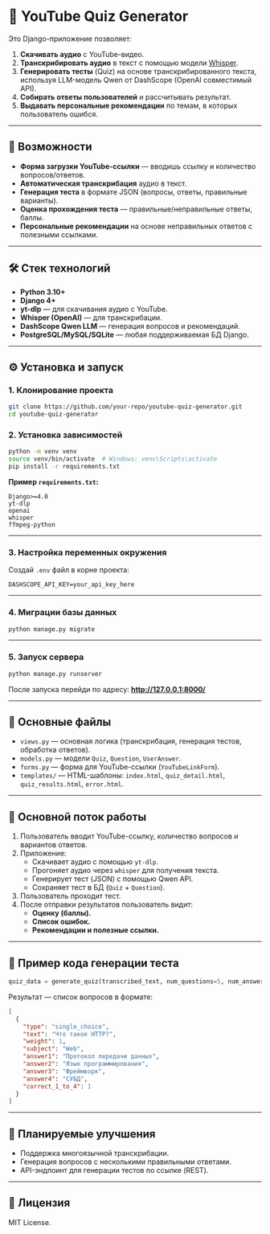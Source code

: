 # 🎥 YouTube Quiz Generator

Это Django-приложение позволяет:
1. **Скачивать аудио** с YouTube-видео.
2. **Транскрибировать аудио** в текст с помощью модели [Whisper](https://github.com/openai/whisper).
3. **Генерировать тесты** (Quiz) на основе транскрибированного текста, используя LLM-модель Qwen от DashScope (OpenAI совместимый API).
4. **Собирать ответы пользователей** и рассчитывать результат.
5. **Выдавать персональные рекомендации** по темам, в которых пользователь ошибся.

---

## 🚀 Возможности

- **Форма загрузки YouTube-ссылки** — вводишь ссылку и количество вопросов/ответов.
- **Автоматическая транскрибация** аудио в текст.
- **Генерация теста** в формате JSON (вопросы, ответы, правильные варианты).
- **Оценка прохождения теста** — правильные/неправильные ответы, баллы.
- **Персональные рекомендации** на основе неправильных ответов с полезными ссылками.

---

## 🛠️ Стек технологий

- **Python 3.10+**
- **Django 4+**
- **yt-dlp** — для скачивания аудио с YouTube.
- **Whisper (OpenAI)** — для транскрибации.
- **DashScope Qwen LLM** — генерация вопросов и рекомендаций.
- **PostgreSQL/MySQL/SQLite** — любая поддерживаемая БД Django.

---

## ⚙️ Установка и запуск

### 1. Клонирование проекта
```bash
git clone https://github.com/your-repo/youtube-quiz-generator.git
cd youtube-quiz-generator
```

### 2. Установка зависимостей
```bash
python -m venv venv
source venv/bin/activate  # Windows: venv\Scripts\activate
pip install -r requirements.txt
```

**Пример `requirements.txt`:**
```
Django>=4.0
yt-dlp
openai
whisper
ffmpeg-python
```

---

### 3. Настройка переменных окружения
Создай `.env` файл в корне проекта:
```
DASHSCOPE_API_KEY=your_api_key_here
```

---

### 4. Миграции базы данных
```bash
python manage.py migrate
```

---

### 5. Запуск сервера
```bash
python manage.py runserver
```
После запуска перейди по адресу: **http://127.0.0.1:8000/**

---

## 📁 Основные файлы

- `views.py` — основная логика (транскрибация, генерация тестов, обработка ответов).
- `models.py` — модели `Quiz`, `Question`, `UserAnswer`.
- `forms.py` — форма для YouTube-ссылки (`YouTubeLinkForm`).
- `templates/` — HTML-шаблоны: `index.html`, `quiz_detail.html`, `quiz_results.html`, `error.html`.

---

## 🔑 Основной поток работы

1. Пользователь вводит YouTube-ссылку, количество вопросов и вариантов ответов.
2. Приложение:
   - Скачивает аудио с помощью `yt-dlp`.
   - Прогоняет аудио через `whisper` для получения текста.
   - Генерирует тест (JSON) с помощью Qwen API.
   - Сохраняет тест в БД (`Quiz` + `Question`).
3. Пользователь проходит тест.
4. После отправки результатов пользователь видит:
   - **Оценку (баллы).**
   - **Список ошибок.**
   - **Рекомендации и полезные ссылки.**

---

## 🧪 Пример кода генерации теста
```python
quiz_data = generate_quiz(transcribed_text, num_questions=5, num_answers=4)
```
Результат — список вопросов в формате:
```json
[
  {
    "type": "single_choice",
    "text": "Что такое HTTP?",
    "weight": 1,
    "subject": "Web",
    "answer1": "Протокол передачи данных",
    "answer2": "Язык программирования",
    "answer3": "Фреймворк",
    "answer4": "СУБД",
    "correct_1_to_4": 1
  }
]
```

---

## 🔮 Планируемые улучшения

- Поддержка многоязычной транскрибации.
- Генерация вопросов с несколькими правильными ответами.
- API-эндпоинт для генерации тестов по ссылке (REST).

---

## 📜 Лицензия
MIT License.
